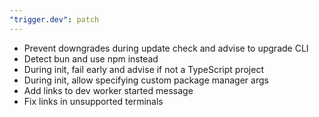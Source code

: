 ```yaml
---
"trigger.dev": patch
---
```


- Prevent downgrades during update check and advise to upgrade CLI
- Detect bun and use npm instead
- During init, fail early and advise if not a TypeScript project
- During init, allow specifying custom package manager args
- Add links to dev worker started message
- Fix links in unsupported terminals